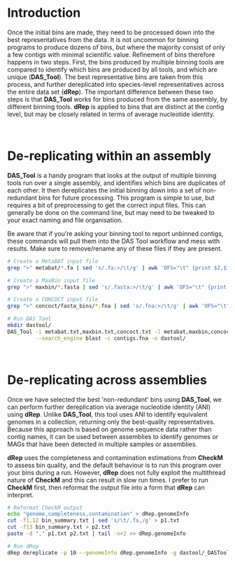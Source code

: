 # Introduction
Once the initial bins are made, they need to be processed down into the best representatives from the data. It is not uncommon for binning programs to produce dozens of bins, but where the majority consist of only a few contigs with minimal scientific value. Refinement of bins therefore happens in two steps. First, the bins produced by multiple binning tools are compared to identify which bins are produced by all tools, and which are unique (**DAS_Tool**). The best representative bins are taken from this process, and further dereplicated into species-level representatives across the entire data set (**dRep**). The important difference between these two steps is that **DAS_Tool** works for bins produced from the same assembly, by different binning tools. **dRep** is applied to bins that are distinct at the contig level, but may be closely related in terms of average nucleotide identity.

<br>

# De-replicating within an assembly 

**DAS_Tool** is a handy program that looks at the output of multiple binning tools run over a single assembly, and identifies which bins are duplicates of each other. It then dereplicates the initial binning down into a set of non-redundant bins for future processing. This program is simple to use, but requires a bit of preprocessing to get the correct input files. This can generally be done on the command line, but may need to be tweaked to your exact naming and file organisation.

Be aware that if you're asking your binning tool to report unbinned contigs, these commands will pull them into the DAS Tool workflow and mess with results. Make sure to remove/rename any of these files if they are present.

```bash
# Create a MetaBAT input file
grep ">" metabat/*.fa | sed 's/.fa:>/\t/g' | awk 'OFS="\t" {print $2,$1}' > metabat.txt

# Create a MaxBin input file
grep ">" maxbin/*.fasta | sed 's/.fasta:>/\t/g' | awk 'OFS="\t" {print $2,$1}' > maxbin.txt

# Create a CONCOCT input file
grep ">" concoct/fasta_bins/*.fna | sed 's/.fna:>/\t/g' | awk 'OFS="\t" {print $2,$1}' > concoct.txt

# Run DAS_Tool
mkdir dastool/
DAS_Tool -i metabat.txt,maxbin.txt,concoct.txt -l metabat,maxbin,concoct -t 10 --write_bins 1 \
         --search_engine blast -c contigs.fna -o dastool/
```

<br>

# De-replicating across assemblies

Once we have selected the best 'non-redundant' bins using **DAS_Tool**, we can perform further dereplication via average nucleotide identity (ANI) using **dRep**. Unlike **DAS_Tool**, this tool uses ANI to identify equivalent genomes in a collection, returning only the best-quality representatives. Because this approach is based on genome sequence data rather than contig names, it can be used between assemblies to identify genomes or MAGs that have been detected in multiple samples or assemblies.

**dRep** uses the completeness and contamination estimations from **CheckM** to assess bin quality, and the default behaviour is to run this program over your bins during a run. However, **dRep** does not fully exploit the multithread nature of **CheckM** and this can result in slow run times. I prefer to run **CheckM** first, then reformat the output file into a form that **dRep** can interpret.

<!---
*Note: There is a more detailed breakdown of the **CheckM** tool in the [final evaluation](https://github.com/GenomicsAotearoa/environmental_metagenomics/blob/master/metagenomic_binning/6.final_evaluation.md) notebook.*
--->


```bash
# Reformat CheckM output
echo "genome,completeness,contamination" > dRep.genomeInfo
cut -f1,12 bin_summary.txt | sed 's/\t/.fa,/g' > p1.txt
cut -f13 bin_summary.txt > p2.txt
paste -d "," p1.txt p2.txt | tail -n+2 >> dRep.genomeInfo

# Run dRep
dRep dereplicate -p 10 --genomeInfo dRep.genomeInfo -g dastool/_DASTool_bins/* dRep_output/
```

